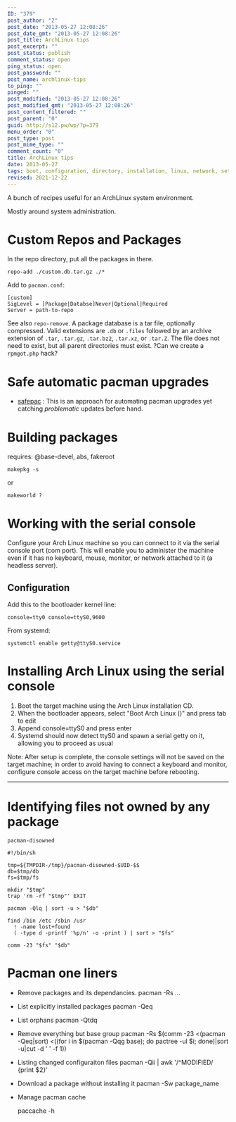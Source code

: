 ```yaml
---
ID: "379"
post_author: "2"
post_date: "2013-05-27 12:08:26"
post_date_gmt: "2013-05-27 12:08:26"
post_title: ArchLinux tips
post_excerpt: ""
post_status: publish
comment_status: open
ping_status: open
post_password: ""
post_name: archlinux-tips
to_ping: ""
pinged: ""
post_modified: "2013-05-27 12:08:26"
post_modified_gmt: "2013-05-27 12:08:26"
post_content_filtered: ""
post_parent: "0"
guid: http://s12.pw/wp/?p=379
menu_order: "0"
post_type: post
post_mime_type: ""
comment_count: "0"
title: ArchLinux tips
date: 2013-05-27
tags: boot, configuration, directory, installation, linux, network, settings, setup
revised: 2021-12-22
---
```


A bunch of recipes useful for an ArchLinux system environment.

Mostly around system administration.

# Custom Repos and Packages

In the repo directory, put all the packages in there.

```
repo-add ./custom.db.tar.gz ./*

```

Add to `pacman.conf`:

```
[custom]
SigLevel = [Package|Databse]Never|Optional|Required
Server = path-to-repo

```

See also `repo-remove`. A package database is a tar file, optionally compressed. Valid extensions are `.db` or `.files` followed by an archive extension of `.tar`, `.tar.gz`, `.tar.bz2`, `.tar.xz`, or `.tar.Z`. The file does not need to exist, but all parent directories must exist. ?Can we create a `rpmgot.php` hack?

# Safe automatic pacman upgrades

*   [safepac](https://bbs.archlinux.org/viewtopic.php?id=66822) : This is an approach for automating pacman upgrades yet catching _problematic_ updates before hand.

# Building packages

requires: @base-devel, abs, fakeroot

```
makepkg -s 

```

or

```
makeworld ?

```

# Working with the serial console

Configure your Arch Linux machine so you can connect to it via the serial console port (com port). This will enable you to administer the machine even if it has no keyboard, mouse, monitor, or network attached to it (a headless server).

## Configuration

Add this to the bootloader kernel line:

```
console=tty0 console=ttyS0,9600

```

From systemd:

```
systemctl enable getty@ttyS0.service 

```

# Installing Arch Linux using the serial console

1.  Boot the target machine using the Arch Linux installation CD.
2.  When the bootloader appears, select "Boot Arch Linux ()" and press tab to edit
3.  Append console=ttyS0 and press enter
4.  Systemd should now detect ttyS0 and spawn a serial getty on it, allowing you to proceed as usual

Note: After setup is complete, the console settings will not be saved on the target machine; in order to avoid having to connect a keyboard and monitor, configure console access on the target machine before rebooting.

* * *

# Identifying files not owned by any package

```
pacman-disowned

#!/bin/sh

tmp=${TMPDIR-/tmp}/pacman-disowned-$UID-$$
db=$tmp/db
fs=$tmp/fs

mkdir "$tmp"
trap 'rm -rf "$tmp"' EXIT

pacman -Qlq | sort -u > "$db"

find /bin /etc /sbin /usr 
  ! -name lost+found 
  ( -type d -printf '%p/n' -o -print ) | sort > "$fs"

comm -23 "$fs" "$db"

```

# Pacman one liners

*   Remove packages and its dependancies. pacman -Rs ...
    
*   List explicitly installed packages pacman -Qeq
    
*   List orphans pacman -Qtdq
    
*   Remove everything but base group pacman -Rs $(comm -23 <(pacman -Qeq|sort) <((for i in $(pacman -Qqg base); do pactree -ul $i; done)|sort -u|cut -d ' ' -f 1))
    
*   Listing changed configuraiton files pacman -Qii | awk '/^MODIFIED/ {print $2}'
    
*   Download a package without installing it pacman -Sw package_name
    
*   Manage pacman cache
    
    paccache -h
